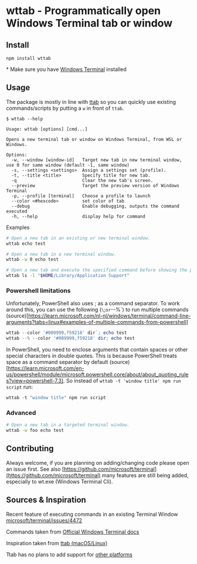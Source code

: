 # wttab - Programmatically open Windows Terminal tab or window

## Install

`npm install wttab`

\* Make sure you have [Windows Terminal](https://www.microsoft.com/en-us/p/windows-terminal/9n0dx20hk701?activetab=pivot:overviewtab) installed

## Usage

The package is mostly in line with [ttab](https://www.npmjs.com/package/ttab) so you can quickly use existing commands/scripts by putting a `w` in front of `ttab`.

```
$ wttab --help

Usage: wttab [options] [cmd...]

Opens a new terminal tab or window on Windows Terminal, from WSL or Windows.

Options:
  -w, --window [window-id]   Target new tab in new terminal window, use 0 for same window (default -1, same window)
  -s, --settings <settings>  Assign a settings set (profile).
  -t, --title <title>        Specify title for new tab.
  -q                         Clear the new tab's screen.
  --preview                  Target the preview version of Windows Terminal
  -p, --profile [terminal]   Choose a profile to launch
  --color <#hexcode>         set color of tab
  --debug                    Enable debugging, outputs the command executed
  -h, --help                 display help for command
```

Examples
```bash
# Open a new tab in an existing or new terminal window.
wttab echo test

# Open a new tab in a new terminal window.
wttab -w 0 echo test

# Open a new tab and execute the specified command before showing the prompt.
wttab ls -l "$HOME/Library/Application Support"
```

### Powershell limitations

Unfortunately, PowerShell also uses ; as a command separator. To work around this, you can use the following (`\`;` or `--%`) to run multiple commands (source)[https://learn.microsoft.com/nl-nl/windows/terminal/command-line-arguments?tabs=linux#examples-of-multiple-commands-from-powershell]
```powershell
wttab --color '#009999,f59218' dir`; echo test
wttab --% --color '#009999,f59218' dir; echo test
```

In PowerShell, you need to enclose arguments that contain spaces or other special characters in double quotes. This is because PowerShell treats space as a command separator by default (source)[https://learn.microsoft.com/en-us/powershell/module/microsoft.powershell.core/about/about_quoting_rules?view=powershell-7.3]. So instead of `wttab -t 'window title' npm run script` run:

```powershell
wttab -t "window title" npm run script
```

### Advanced

```bash
# Open a new tab in a targeted terminal window.
wttab -w foo echo test
```

## Contributing

Always welcome, if you are planning on adding/changing code please open an issue first. See also [https://github.com/microsoft/terminal](https://github.com/microsoft/terminal) many features are still being added, especially to wt.exe (Windows Terminal Cli).

## Sources & Inspiration

Recent feature of executing commands in an existing Terminal Window [microsoft/terminal/issues/4472](https://github.com/microsoft/terminal/issues/4472)

Commands taken from [Official Windows Terminal docs](https://docs.microsoft.com/nl-nl/windows/terminal/command-line-arguments?tabs=linux)

Inspiration taken from [ttab (macOS/Linux)](https://www.npmjs.com/package/ttab)

Ttab has no plans to add support for [other platforms](https://github.com/mklement0/ttab/issues/11)
